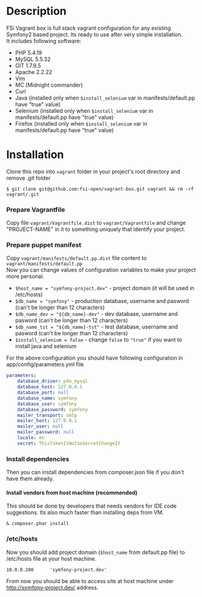 # Description
FSi Vagrant box is full stack vagrant configuration for any existing Symfony2 based project. Its ready to use after
very simple installation.  
It includes following software: 

* PHP 5.4.19 
* MySQL 5.5.32
* GIT 1.7.9.5
* Apache 2.2.22
* Vim
* MC (Midnight commander)
* Curl
* Java (installed only when ``$install_selenium`` var in manifests/default.pp have "true" value)
* Selenium (installed only when ``$install_selenium`` var in manifests/default.pp have "true" value)
* Firefox (installed only when ``$install_selenium`` var in manifests/default.pp have "true" value)

# Installation

Clone this repo into ``vagrant`` folder in your project's root directory and remove .git folder

```
$ git clone git@github.com:fsi-open/vagrant-box.git vagrant && rm -rf vagrant/.git
```

### Prepare Vagrantfile

Copy file ``vagrant/Vagrantfile.dist`` to ``vagrant/Vagrantfile`` and change "PROJECT-NAME" in it to something
uniquely that identify your project.

### Prepare puppet manifest

Copy ``vagrant/manifests/default.pp.dist`` file content to ``vagrant/manifests/default.pp``  
Now you can change values of configuration variables to make your project more personal.

* ``$host_name = "symfony-project.dev"`` - project domain (it will be used in /etc/hosts) 
* ``$db_name = "symfony"`` - production database, username and pasword (can't be longer than 12 characters) 
* ``$db_name_dev = "${db_name}-dev"`` - dev database, username and pasword (can't be longer than 12 characters)
* ``$db_name_tst = "${db_name}-tst"`` - test database, username and pasword (can't be longer than 12 characters)
* ``$install_selenium = false`` - change ``false`` to ``"true"`` if you want to install java and selenium

For the above configuration you should have following configuration in app/config/parameters.yml file 

```yml
parameters:
    database_driver: pdo_mysql
    database_host: 127.0.0.1
    database_port: null
    database_name: symfony
    database_user: symfony
    database_password: symfony
    mailer_transport: smtp
    mailer_host: 127.0.0.1
    mailer_user: null
    mailer_password: null
    locale: en
    secret: ThisTokenIsNotSoSecretChangeIt
```

### Install dependencies

Then you can install dependencies from composer.json file if you don't have them already.

#### Install vendors from host machine (recommended) 

This should be done by developers that needs vendors for IDE code suggestions. Its also much faster than
installing deps from VM.

```
& composer.phar install
```

### /etc/hosts

Now you should add project domain (``$host_name`` from default.pp file) to /etc/hosts file at your host machine. 

```
10.0.0.200      'symfony-project.dev'
```
From now you should be able to access site at host machine under http://symfony-project.dev/ address.
